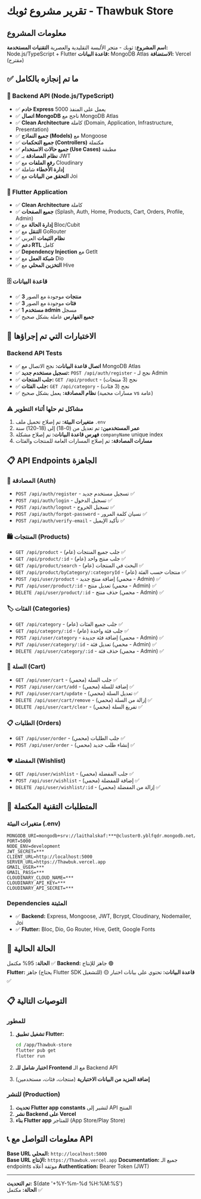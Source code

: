 # تقرير مشروع ثوبك - Thawbuk Store

## معلومات المشروع
**اسم المشروع:** ثوبك - متجر الألبسة التقليدية والعصرية
**التقنيات المستخدمة:** Node.js/TypeScript + Flutter
**قاعدة البيانات:** MongoDB Atlas
**الاستضافة:** Vercel (مقترح)

## ✅ ما تم إنجازه بالكامل

### 🔧 Backend API (Node.js/TypeScript)
- ✅ **خادم Express** يعمل على المنفذ 5000
- ✅ **اتصال MongoDB** ناجح مع MongoDB Atlas
- ✅ **Clean Architecture** كاملة (Domain, Application, Infrastructure, Presentation)
- ✅ **جميع النماذج (Models)** مع Mongoose
- ✅ **جميع التحكمات (Controllers)** مكتملة
- ✅ **جميع حالات الاستخدام (Use Cases)** مطبقة
- ✅ **نظام المصادقة** بـ JWT
- ✅ **رفع الملفات** مع Cloudinary
- ✅ **إدارة الأخطاء** شاملة
- ✅ **التحقق من البيانات** مع Joi

### 📱 Flutter Application  
- ✅ **Clean Architecture** كاملة 
- ✅ **جميع الصفحات** (Splash, Auth, Home, Products, Cart, Orders, Profile, Admin)
- ✅ **إدارة الحالة** مع Bloc/Cubit
- ✅ **التنقل** مع GoRouter
- ✅ **نظام الثيمات** العربي
- ✅ **دعم RTL** كامل
- ✅ **Dependency Injection** مع GetIt
- ✅ **شبكة العمل** مع Dio
- ✅ **التخزين المحلي** مع Hive

### 🗄️ قاعدة البيانات
- ✅ **3 منتجات** موجودة مع الصور
- ✅ **3 فئات** موجودة مع الصور  
- ✅ **1 مستخدم admin** مسجل
- ✅ **جميع الفهارس** عاملة بشكل صحيح

## 🧪 الاختبارات التي تم إجراؤها

### Backend API Tests
- ✅ **اتصال قاعدة البيانات:** نجح الاتصال مع MongoDB Atlas
- ✅ **تسجيل مستخدم جديد:** `POST /api/auth/register` - نجح لـ Admin
- ✅ **جلب المنتجات:** `GET /api/product` - نجح (3 منتجات)
- ✅ **جلب الفئات:** `GET /api/category` - نجح (3 فئات)
- ✅ **نظام المصادقة:** يعمل بشكل صحيح (مسارات محمية vs عامة)

### ⚠️ مشاكل تم حلها أثناء التطوير
1. **متغيرات البيئة:** تم إصلاح تحميل ملف `.env` 
2. **عمر المستخدمين:** تم تعديل من (0-18) إلى (18-120) سنة
3. **فهرس قاعدة البيانات:** تم إصلاح مشكلة `companyName` unique index
4. **مسارات المصادقة:** تم إصلاح المسارات العامة للمنتجات والفئات

## 📋 API Endpoints الجاهزة

### 🔐 المصادقة (Auth)
- `POST /api/auth/register` - تسجيل مستخدم جديد ✅ 
- `POST /api/auth/login` - تسجيل الدخول ✅
- `POST /api/auth/logout` - تسجيل الخروج ✅
- `POST /api/auth/forgot-password` - نسيان كلمة المرور ✅
- `POST /api/auth/verify-email` - تأكيد الإيميل ✅

### 🛍️ المنتجات (Products)
- `GET /api/product` - جلب جميع المنتجات (عام) ✅
- `GET /api/product/:id` - جلب منتج واحد (عام) ✅
- `GET /api/product/search` - البحث في المنتجات (عام) ✅
- `GET /api/product/byCategory/:categoryId` - منتجات حسب الفئة (عام) ✅
- `POST /api/user/product` - إضافة منتج جديد (محمي - Admin) ✅
- `PUT /api/user/product/:id` - تعديل منتج (محمي - Admin) ✅
- `DELETE /api/user/product/:id` - حذف منتج (محمي - Admin) ✅

### 🏷️ الفئات (Categories)  
- `GET /api/category` - جلب جميع الفئات (عام) ✅
- `GET /api/category/:id` - جلب فئة واحدة (عام) ✅
- `POST /api/user/category` - إضافة فئة جديدة (محمي - Admin) ✅
- `PUT /api/user/category/:id` - تعديل فئة (محمي - Admin) ✅
- `DELETE /api/user/category/:id` - حذف فئة (محمي - Admin) ✅

### 🛒 السلة (Cart)
- `GET /api/user/cart` - جلب السلة (محمي) ✅
- `POST /api/user/cart/add` - إضافة للسلة (محمي) ✅
- `PUT /api/user/cart/update` - تعديل السلة (محمي) ✅
- `DELETE /api/user/cart/remove` - إزالة من السلة (محمي) ✅
- `DELETE /api/user/cart/clear` - تفريغ السلة (محمي) ✅

### 📋 الطلبات (Orders)
- `GET /api/user/order` - جلب الطلبات (محمي) ✅
- `POST /api/user/order` - إنشاء طلب جديد (محمي) ✅

### ❤️ المفضلة (Wishlist)
- `GET /api/user/wishlist` - جلب المفضلة (محمي) ✅
- `POST /api/user/wishlist` - إضافة للمفضلة (محمي) ✅
- `DELETE /api/user/wishlist/:id` - إزالة من المفضلة (محمي) ✅

## 🔧 المتطلبات التقنية المكتملة

### متغيرات البيئة (.env)
```
MONGODB_URI=mongodb+srv://laithalskaf:***@cluster0.yblfqdr.mongodb.net/Thawbuk
PORT=5000
NODE_ENV=development
JWT_SECRET=***
CLIENT_URL=http://localhost:5000
SERVER_URL=https://Thawbuk.vercel.app
GMAIL_USER=***
GMAIL_PASS=***
CLOUDINARY_CLOUD_NAME=***
CLOUDINARY_API_KEY=***
CLOUDINARY_API_SECRET=***
```

### Dependencies المثبتة
- ✅ **Backend:** Express, Mongoose, JWT, Bcrypt, Cloudinary, Nodemailer, Joi
- ✅ **Flutter:** Bloc, Dio, Go Router, Hive, GetIt, Google Fonts

## 🚀 الحالة الحالية
**الحالة:** 95% مكتمل ✅
**Backend:** جاهز للإنتاج 🟢  
**Flutter:** جاهز (يحتاج Flutter SDK للتشغيل) 🟡
**قاعدة البيانات:** تحتوي على بيانات اختبار ✅

## 📋 التوصيات التالية

### للمطور
1. **تشغيل تطبيق Flutter:**
   ```bash
   cd /app/Thawbuk-store
   flutter pub get
   flutter run
   ```

2. **اختبار شامل للـ Frontend** مع الـ Backend API

3. **إضافة المزيد من البيانات الاختبارية** (منتجات، فئات، مستخدمين)

### للنشر (Production)
1. **تحديث Flutter app constants** لتشير إلى API المنتج
2. **نشر Backend على Vercel** 
3. **بناء Flutter app** للمتاجر (App Store/Play Store)

## 📞 معلومات التواصل مع API

**Base URL المحلي:** `http://localhost:5000`  
**Base URL الإنتاج:** `https://Thawbuk.vercel.app`
**Documentation:** جميع الـ endpoints موثقة أعلاه
**Authentication:** Bearer Token (JWT)

---
**تم التحديث:** $(date '+%Y-%m-%d %H:%M:%S')  
**الحالة:** مكتمل ✅